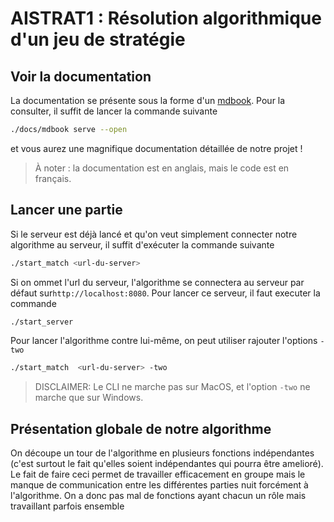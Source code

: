 # AISTRAT1 : Résolution algorithmique d'un jeu de stratégie

## Voir la documentation

La documentation se présente sous la forme d'un [mdbook](https://rust-lang.github.io/mdBook/index.html). Pour la consulter, il suffit de lancer la commande suivante

```bash
./docs/mdbook serve --open
```

et vous aurez une magnifique documentation détaillée de notre projet !

> À noter : la documentation est en anglais, mais le code est en français.

## Lancer une partie

Si le serveur est déjà lancé et qu'on veut simplement connecter notre algorithme au serveur, il suffit d'exécuter la commande suivante

```bash
./start_match <url-du-server>
```

Si on ommet l'url du serveur, l'algorithme se connectera au serveur par défaut sur`http://localhost:8080`. Pour lancer ce serveur, il faut executer la commande

```bash
./start_server
```

Pour lancer l'algorithme contre lui-même, on peut utiliser rajouter l'options `-two`

```bash
./start_match  <url-du-server> -two
```

> DISCLAIMER: Le CLI ne marche pas sur MacOS, et l'option `-two` ne marche que sur Windows.

## Présentation globale de notre algorithme

On découpe un tour de l'algorithme en plusieurs fonctions indépendantes (c'est surtout le fait qu'elles soient indépendantes qui pourra être amelioré). Le fait de faire ceci permet de travailler efficacement en groupe mais le manque de communication entre les différentes parties nuit forcément à l'algorithme. On a donc pas mal de fonctions ayant chacun un rôle mais travaillant parfois ensemble
